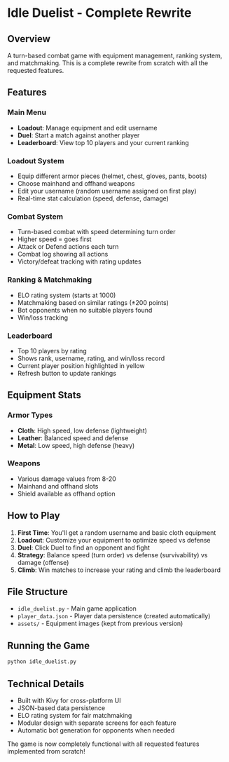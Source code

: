 # Idle Duelist - Complete Rewrite

## Overview
A turn-based combat game with equipment management, ranking system, and matchmaking. This is a complete rewrite from scratch with all the requested features.

## Features

### Main Menu
- **Loadout**: Manage equipment and edit username
- **Duel**: Start a match against another player
- **Leaderboard**: View top 10 players and your current ranking

### Loadout System
- Equip different armor pieces (helmet, chest, gloves, pants, boots)
- Choose mainhand and offhand weapons
- Edit your username (random username assigned on first play)
- Real-time stat calculation (speed, defense, damage)

### Combat System
- Turn-based combat with speed determining turn order
- Higher speed = goes first
- Attack or Defend actions each turn
- Combat log showing all actions
- Victory/defeat tracking with rating updates

### Ranking & Matchmaking
- ELO rating system (starts at 1000)
- Matchmaking based on similar ratings (±200 points)
- Bot opponents when no suitable players found
- Win/loss tracking

### Leaderboard
- Top 10 players by rating
- Shows rank, username, rating, and win/loss record
- Current player position highlighted in yellow
- Refresh button to update rankings

## Equipment Stats

### Armor Types
- **Cloth**: High speed, low defense (lightweight)
- **Leather**: Balanced speed and defense
- **Metal**: Low speed, high defense (heavy)

### Weapons
- Various damage values from 8-20
- Mainhand and offhand slots
- Shield available as offhand option

## How to Play

1. **First Time**: You'll get a random username and basic cloth equipment
2. **Loadout**: Customize your equipment to optimize speed vs defense
3. **Duel**: Click Duel to find an opponent and fight
4. **Strategy**: Balance speed (turn order) vs defense (survivability) vs damage (offense)
5. **Climb**: Win matches to increase your rating and climb the leaderboard

## File Structure
- `idle_duelist.py` - Main game application
- `player_data.json` - Player data persistence (created automatically)
- `assets/` - Equipment images (kept from previous version)

## Running the Game
```bash
python idle_duelist.py
```

## Technical Details
- Built with Kivy for cross-platform UI
- JSON-based data persistence
- ELO rating system for fair matchmaking
- Modular design with separate screens for each feature
- Automatic bot generation for opponents when needed

The game is now completely functional with all requested features implemented from scratch!





